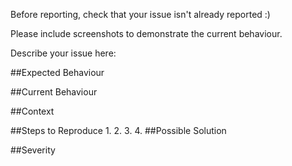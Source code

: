 <!---
Thanks for contributing to the Code for Australia Standards 😄 ! You are awesome !
-->
Before reporting, check that your issue isn't already reported :)

Please include screenshots to demonstrate the current behaviour.

Describe your issue here:

##Expected Behaviour
<!-- pick a label -->
##Current Behaviour
<!-- pick a label -->
##Context
<!-- pick a label -->
##Steps to Reproduce
1.
2.
3.
4.
##Possible Solution
<!-- pick a label -->
##Severity
<!-- pick a label -->
